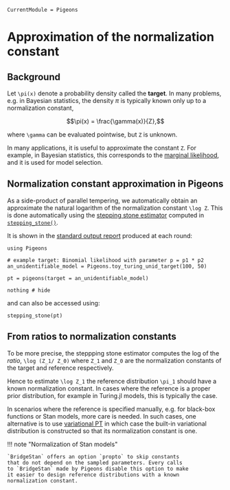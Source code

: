 ```@meta
CurrentModule = Pigeons
```

# Approximation of the normalization constant

## Background

Let ``\pi(x)`` denote a probability density called the **target**. 
In many problems, e.g. in Bayesian statistics, the density $\pi$ is typically 
known only up to a normalization constant, 
```math
\pi(x) = \frac{\gamma(x)}{Z},
```
where ``\gamma`` can be evaluated pointwise, but ``Z`` is unknown.

In many applications, it is useful to approximate the constant ``Z``. For  example, in Bayesian statistics, this corresponds to the 
[marginal likelihood](https://en.wikipedia.org/wiki/Marginal_likelihood), and it is used for model selection. 

## Normalization constant approximation in Pigeons

As a side-product of parallel tempering, we automatically obtain an approximate the natural logarithm of the normalization constant ``\log Z``. This is done automatically using the 
[stepping stone estimator](https://www.ncbi.nlm.nih.gov/pmc/articles/PMC3038348/) computed in [`stepping_stone()`](@ref). 

It is shown in the [standard output report](output-report.html) produced at each round:

```@example constants
using Pigeons

# example target: Binomial likelihood with parameter p = p1 * p2
an_unidentifiable_model = Pigeons.toy_turing_unid_target(100, 50)

pt = pigeons(target = an_unidentifiable_model)

nothing # hide
```

and can also be accessed using:

```@example constants
stepping_stone(pt)
```

## From ratios to normalization constants

To be more precise, the steppping stone estimator computes the 
log of the *ratio*, ``\log (Z_1/ Z_0)`` where ``Z_1`` and ``Z_0`` are the normalization constants of the target and reference respectively. 

Hence to estimate ``\log Z_1`` the reference distribution ``\pi_1`` should have a known normalization constant. In cases where the reference is a proper prior distribution, for example in Turing.jl models, this is typically the case. 

In scenarios where the reference is specified manually, e.g. for black-box functions or Stan models, more care is needed. In such cases, one alternative is to use [variational PT](`variational.html`) in which case the built-in variational distribution is constructed so that its normalization constant is one. 

!!! note "Normalization of Stan models"

    `BridgeStan` offers an option `propto` to skip constants 
    that do not depend on the sampled parameters. Every calls 
    to `BridgeStan` made by Pigeons disable this option to make 
    it easier to design reference distributions with a known 
    normalization constant. 